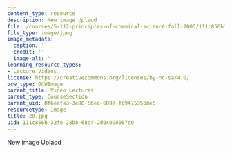 ```yaml
---
content_type: resource
description: New image Uplaod
file: /courses/5-112-principles-of-chemical-science-fall-2005/111c856b32fe28b868d42d0c098087c0_28.jpg
file_type: image/jpeg
image_metadata:
  caption: ''
  credit: ''
  image-alt: ''
learning_resource_types:
- Lecture Videos
license: https://creativecommons.org/licenses/by-nc-sa/4.0/
ocw_type: OCWImage
parent_title: Video Lectures
parent_type: CourseSection
parent_uid: 0f6eafa3-3e90-56ec-6097-f69475356be6
resourcetype: Image
title: 28.jpg
uid: 111c856b-32fe-28b8-68d4-2d0c098087c0
---
```

New image Uplaod